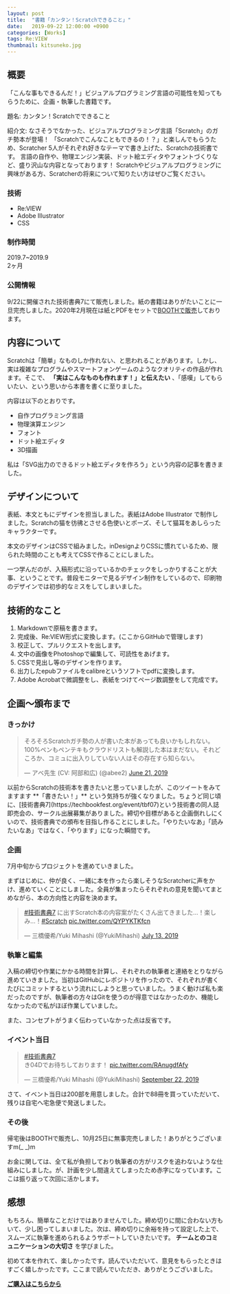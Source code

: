 ```yaml
---
layout: post
title:  "書籍「カンタン！Scratchできること」"
date:   2019-09-22 12:00:00 +0900
categories: [Works]
tags: Re:VIEW
thumbnail: kitsuneko.jpg
---
```

## 概要
「こんな事もできるんだ！」ビジュアルプログラミング言語の可能性を知ってもらうために、企画・執筆した書籍です。  

題名: カンタン！Scratchでできること

紹介文: なさそうでなかった、ビジュアルプログラミング言語「Scratch」のガチ勢本が登場！
「Scratchでこんなこともできるの！？」と楽しんでもらうため、Scratcher 5人がそれぞれ好きなテーマで書き上げた、Scratchの技術書です。
言語の自作や、物理エンジン実装、ドット絵エディタやフォントづくりなど、盛り沢山な内容となっております！
Scratchやビジュアルプログラミングに興味がある方、Scratcherの将来について知りたい方はぜひご覧ください。

### 技術
 - Re:VIEW
 - Adobe Illustrator
 - CSS

### 制作時間
2019.7~2019.9  
2ヶ月

### 公開情報
9/22に開催された技術書典7にて販売しました。紙の書籍はありがたいことに一旦完売しました。2020年2月現在は紙とPDFをセットで[BOOTHで販売](https://yuki384.booth.pm/items/1728327)しております。

## 内容について
Scratchは「簡単」なものしか作れない、と思われることがあります。しかし、実は複雑なプログラムやスマートフォンゲームのようなクオリティの作品が作れます。そこで、 **「実はこんなものも作れます！」と伝えたい** 、「感嘆」してもらいたい、という思いから本書を書くに至りました。

内容は以下のとおりです。
- 自作プログラミング言語
- 物理演算エンジン
- フォント
- ドット絵エディタ
- 3D描画

私は「SVG出力のできるドット絵エディタを作ろう」という内容の記事を書きました。

## デザインについて
表紙、本文ともにデザインを担当しました。表紙はAdobe Illustrator で制作しました。Scratchの猫を彷彿とさせる色使いとポーズ、そして猫耳をあしらったキャラクターです。

本文のデザインはCSSで組みました。inDesignよりCSSに慣れているため、限られた時間のことも考えてCSSで作ることにしました。

一つ学んだのが、入稿形式に沿っているかのチェックをしっかりすることが大事、ということです。普段モニターで見るデザイン制作をしているので、印刷物のデザインでは初歩的なミスをしてしまいました。

## 技術的なこと
1. Markdownで原稿を書きます。
1. 完成後、Re:VIEW形式に変換します。(ここからGitHubで管理します)
1. 校正して、プルリクエストを出します。
1. 文中の画像をPhotoshopで編集して、可読性をあげます。
1. CSSで見出し等のデザインを作ります。
1. 出力したepubファイルをcalibreというソフトでpdfに変換します。
1. Adobe Acrobatで微調整をし、表紙をつけてページ数調整をして完成です。

## 企画〜頒布まで

### きっかけ
<blockquote class="twitter-tweet"><p lang="ja" dir="ltr">そろそろScratchガチ勢の人が書いた本があっても良いかもしれない。100%ペンもペンテキもクラウドリストも解説した本はまだない。それどころか、コミュに出入りしていない人はその存在すら知らない。</p>&mdash; アベ先生 (CV: 阿部和広) (@abee2) <a href="https://twitter.com/abee2/status/1142024865009950721?ref_src=twsrc%5Etfw">June 21, 2019</a></blockquote> <script async src="https://platform.twitter.com/widgets.js" charset="utf-8"></script>
以前からScratchの技術本を書きたいと思っていましたが、このツイートをみてますます **「書きたい！」** という気持ちが強くなりました。ちょうど同じ頃に、[技術書典7](https://techbookfest.org/event/tbf07)という技術書の同人誌即売会の、サークル出展募集がありました。締切や目標があると企画倒れしにくいので、技術書典での頒布を目指し作ることにしました。「やりたいなあ」「読みたいなあ」ではなく、「やります」になった瞬間です。

### 企画
7月中旬からプロジェクトを進めていきました。

まずはじめに、仲が良く、一緒に本を作ったら楽しそうなScratcherに声をかけ、進めていくことにしました。全員が集まったらそれぞれの意見を聞いてまとめながら、本の方向性と内容を決めます。

<blockquote class="twitter-tweet"><p lang="ja" dir="ltr"><a href="https://twitter.com/hashtag/%E6%8A%80%E8%A1%93%E6%9B%B8%E5%85%B87?src=hash&amp;ref_src=twsrc%5Etfw">#技術書典7</a> に出すScratch本の内容案がたくさん出てきました…！楽しみ…！<a href="https://twitter.com/hashtag/Scratch?src=hash&amp;ref_src=twsrc%5Etfw">#Scratch</a> <a href="https://t.co/QYPYKTKfcn">pic.twitter.com/QYPYKTKfcn</a></p>&mdash; 三橋優希/Yuki Mihashi (@YukiMihashi) <a href="https://twitter.com/YukiMihashi/status/1149898736329379841?ref_src=twsrc%5Etfw">July 13, 2019</a></blockquote> <script async src="https://platform.twitter.com/widgets.js" charset="utf-8"></script>

### 執筆と編集
入稿の締切や作業にかかる時間を計算し、それぞれの執筆者と連絡をとりながら進めていきました。当初はGitHubにレポジトリを作ったので、それぞれが書くたびにコミットするという流れにしようと思っていました。うまく動けば私も楽だったのですが、執筆者の方々はGitを使うのが得意ではなかったのか、機能しなかったので私がほぼ作業していました。

また、コンセプトがうまく伝わっていなかった点は反省です。

### イベント当日
<blockquote class="twitter-tweet"><p lang="ja" dir="ltr"><a href="https://twitter.com/hashtag/%E6%8A%80%E8%A1%93%E6%9B%B8%E5%85%B87?src=hash&amp;ref_src=twsrc%5Etfw">#技術書典7</a> <br>き04Dでお待ちしております！ <a href="https://t.co/RAnugdfAfy">pic.twitter.com/RAnugdfAfy</a></p>&mdash; 三橋優希/Yuki Mihashi (@YukiMihashi) <a href="https://twitter.com/YukiMihashi/status/1175624369172709377?ref_src=twsrc%5Etfw">September 22, 2019</a></blockquote> <script async src="https://platform.twitter.com/widgets.js" charset="utf-8"></script>

さて、イベント当日は200部を用意しました。合計で88冊を買っていただいて、残りは自宅へ宅急便で発送しました。

### その後
帰宅後はBOOTHで販売し、10月25日に無事完売しました！ありがとうございますm(_ \_)m

お金に関しては、全て私が負担しており執筆者の方がリスクを追わないような仕組みにしました。が、計画を少し間違えてしまったため赤字になっています。ここは振り返って次回に活かします。

## 感想
もちろん、簡単なことだけではありませんでした。締め切りに間に合わない方もいて、少し困ってしまいました。次は、締め切りに余裕を持って設定した上で、スムーズに執筆を進められるようサポートしていきたいです。 **チームとのコミュニケーションの大切さ** を学びました。

初めて本を作れて、楽しかったです。読んでいただいて、意見をもらったときはすごく嬉しかったです。ここまで読んでいただき、ありがとうございました。

**[ご購入はこちらから](https://yuki384.booth.pm/items/1728327)**

